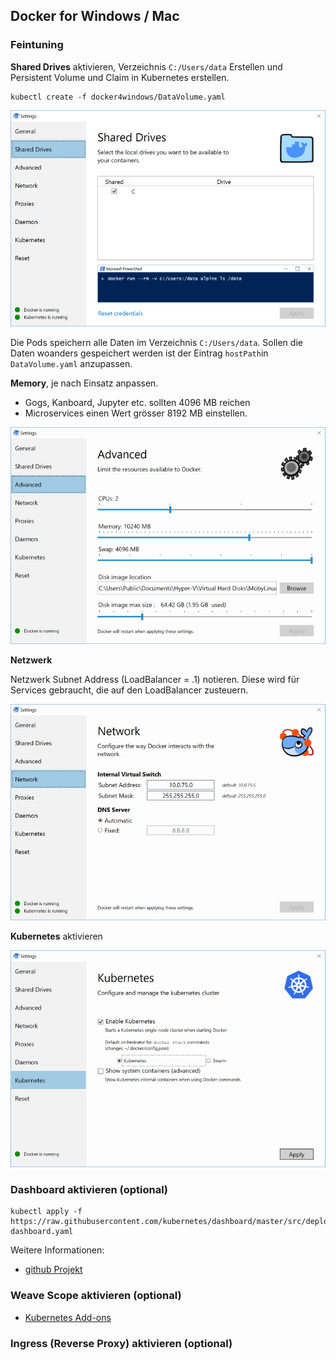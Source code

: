 Docker for Windows / Mac
------------------------

### Feintuning

**Shared Drives** aktivieren, Verzeichnis `C:/Users/data` Erstellen und Persistent Volume und Claim in Kubernetes erstellen.

	kubectl create -f docker4windows/DataVolume.yaml

![](images/SharedDrives.png)	
	
Die Pods speichern alle Daten im Verzeichnis `C:/Users/data`. Sollen die Daten woanders gespeichert werden ist der Eintrag `hostPath`in `DataVolume.yaml` anzupassen.

**Memory**, je nach Einsatz anpassen.
* Gogs, Kanboard, Jupyter etc. sollten 4096 MB reichen
* Microservices einen Wert grösser 8192 MB einstellen. 

![](images/Advanced.png)

**Netzwerk**

Netzwerk Subnet Address (LoadBalancer = .1) notieren. Diese wird für Services gebraucht, die auf den LoadBalancer zusteuern.

![](images/Network.png)

**Kubernetes** aktivieren

![](images/Kubernetes.png)

### Dashboard aktivieren (optional)

    kubectl apply -f https://raw.githubusercontent.com/kubernetes/dashboard/master/src/deploy/recommended/kubernetes-dashboard.yaml

Weitere Informationen:
* [github Projekt](https://github.com/kubernetes/dashboard)

### Weave Scope aktivieren (optional)

* [Kubernetes Add-ons](../addons)

### Ingress (Reverse Proxy) aktivieren (optional)

